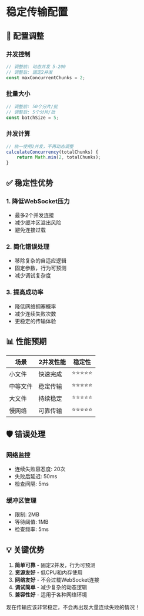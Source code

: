 # 稳定传输配置

## 🎯 **配置调整**

### 并发控制
```javascript
// 调整前: 动态并发 5-200
// 调整后: 固定2并发
const maxConcurrentChunks = 2;
```

### 批量大小
```javascript
// 调整前: 50个分片/批
// 调整后: 5个分片/批
const batchSize = 5;
```

### 并发计算
```javascript
// 统一使用2并发，不再动态调整
calculateConcurrency(totalChunks) {
    return Math.min(2, totalChunks);
}
```

## ✅ **稳定性优势**

### 1. 降低WebSocket压力
- 最多2个并发连接
- 减少缓冲区溢出风险
- 避免连接过载

### 2. 简化错误处理
- 移除复杂的自适应逻辑
- 固定参数，行为可预测
- 减少调试复杂度

### 3. 提高成功率
- 降低网络拥塞概率
- 减少连续失败次数
- 更稳定的传输体验

## 📊 **性能预期**

| 场景 | 2并发性能 | 稳定性 |
|------|-----------|--------|
| 小文件 | 快速完成 | ⭐⭐⭐⭐⭐ |
| 中等文件 | 稳定传输 | ⭐⭐⭐⭐⭐ |
| 大文件 | 持续稳定 | ⭐⭐⭐⭐⭐ |
| 慢网络 | 可靠传输 | ⭐⭐⭐⭐⭐ |

## 🛡️ **错误处理**

### 网络监控
- 连续失败容忍度: 20次
- 失败后延迟: 50ms
- 检查间隔: 5ms

### 缓冲区管理
- 限制: 2MB
- 等待阈值: 1MB
- 检查频率: 5ms

## 💡 **关键优势**

1. **简单可靠** - 固定2并发，行为可预测
2. **资源友好** - 低CPU和内存使用
3. **网络友好** - 不会过载WebSocket连接
4. **调试简单** - 减少复杂的动态逻辑
5. **兼容性好** - 适用于各种网络环境

现在传输应该非常稳定，不会再出现大量连续失败的情况！